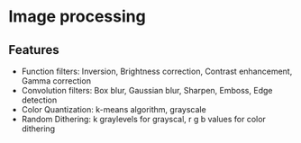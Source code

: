 # Image processing
## Features

- Function filters: Inversion, Brightness correction, Contrast enhancement, Gamma correction
- Convolution filters: Box blur, Gaussian blur, Sharpen, Emboss, Edge detection
- Color Quantization: k-means algorithm, grayscale
- Random Dithering: k graylevels for grayscal, r g b values for color dithering
